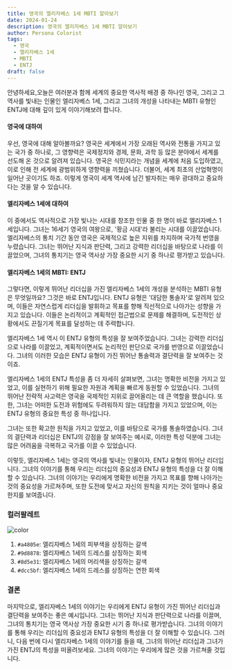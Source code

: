 ```yaml
---
title: 영국의 엘리자베스 1세 MBTI 알아보기
date: 2024-01-24
description: 영국의 엘리자베스 1세 MBTI 알아보기
author: Persona Colorist
tags:
  - 영국
  - 엘리자베스 1세
  - MBTI
  - ENTJ
draft: false
---
```


안녕하세요,오늘은 여러분과 함께 세계의 중요한 역사적 배경 중 하나인 영국, 그리고 그 역사를 빛내는 인물인 엘리자베스 1세, 그리고 그녀의 개성을 나타내는 MBTI 유형인 ENTJ에 대해 깊이 있게 이야기해보려 합니다.

#### 영국에 대하여
우선, 영국에 대해 알아볼까요? 영국은 세계에서 가장 오래된 역사와 전통을 가지고 있는 국가 중 하나로, 그 영향력은 국제정치와 경제, 문화, 과학 등 많은 분야에서 세계를 선도해 온 것으로 알려져 있습니다. 영국은 식민지라는 개념을 세계에 처음 도입하였고, 이로 인해 전 세계에 광범위하게 영향력을 끼쳤습니다. 더불어, 세계 최초의 산업혁명이 일어난 곳이기도 하죠. 이렇게 영국이 세계 역사에 남긴 발자취는 매우 광대하고 중요하다는 것을 알 수 있습니다.

#### 엘리자베스 1세에 대하여
이 중에서도 역사적으로 가장 빛나는 시대를 창조한 인물 중 한 명이 바로 엘리자베스 1세입니다. 그녀는 16세기 영국의 여왕으로, '황금 시대'라 불리는 시대를 이끌었습니다. 엘리자베스의 통치 기간 동안 영국은 국제적으로 높은 지위를 차지하며 국가적 번영을 누렸습니다. 그녀는 뛰어난 지식과 판단력, 그리고 강력한 리더십을 바탕으로 나라를 이끌었으며, 그녀의 통치기는 영국 역사상 가장 중요한 시기 중 하나로 평가받고 있습니다.
  

#### 엘리자베스 1세의 MBTI: ENTJ
그렇다면, 이렇게 뛰어난 리더십을 가진 엘리자베스 1세의 개성을 분석하는 MBTI 유형은 무엇일까요? 그것은 바로 ENTJ입니다. ENTJ 유형은 '대담한 통솔자'로 알려져 있으며, 이들은 자연스럽게 리더십을 발휘하고 목표를 향해 직선적으로 나아가는 성향을 가지고 있습니다. 이들은 논리적이고 계획적인 접근법으로 문제를 해결하며, 도전적인 상황에서도 끈질기게 목표를 달성하는 데 주력합니다.

엘리자베스 1세 역시 이 ENTJ 유형의 특성을 잘 보여주었습니다. 그녀는 강력한 리더십으로 나라를 이끌었고, 계획적이면서도 논리적인 판단으로 국가를 번영으로 이끌었습니다. 그녀의 이러한 모습은 ENTJ 유형이 가진 뛰어난 통솔력과 결단력을 잘 보여주는 것이죠.

엘리자베스 1세의 ENTJ 특성을 좀 더 자세히 살펴보면, 그녀는 명확한 비전을 가지고 있었고, 이를 실현하기 위해 필요한 자원과 계획을 빠르게 동원할 수 있었습니다. 그녀의 뛰어난 전략적 사고력은 영국을 국제적인 지위로 끌어올리는 데 큰 역할을 했습니다. 또한, 그녀는 어떠한 도전과 위험에도 두려워하지 않는 대담함을 가지고 있었으며, 이는 ENTJ 유형의 중요한 특성 중 하나입니다.

그녀는 또한 확고한 원칙을 가지고 있었고, 이를 바탕으로 국가를 통솔하였습니다. 그녀의 결단력과 리더십은 ENTJ의 강점을 잘 보여주는 예시로, 이러한 특성 덕분에 그녀는 많은 어려움을 극복하고 국가를 이끌 수 있었습니다.

이렇듯, 엘리자베스 1세는 영국의 역사를 빛내는 인물이자, ENTJ 유형의 뛰어난 리더입니다. 그녀의 이야기를 통해 우리는 리더십의 중요성과 ENTJ 유형의 특성을 더 잘 이해할 수 있습니다. 그녀의 이야기는 우리에게 명확한 비전을 가지고 목표를 향해 나아가는 것의 중요성을 가르쳐주며, 또한 도전에 맞서고 자신의 원칙을 지키는 것이 얼마나 중요한지를 보여줍니다.

### 컬러팔레트

![color](https://i.imgur.com/K1Hi2AS.png#center)

1. `#a4805e`: 엘리자베스 1세의 피부색을 상징하는 갈색
2. `#9d8878`: 엘리자베스 1세의 드레스를 상징하는 회색
3. `#8d5e31`: 엘리자베스 1세의 머리색을 상징하는 갈색
4. `#dcc5bf`: 엘리자베스 1세의 드레스를 상징하는 연한 회색

### 결론
마지막으로, 엘리자베스 1세의 이야기는 우리에게 ENTJ 유형이 가진 뛰어난 리더십과 결단력을 보여주는 좋은 예시입니다. 그녀는 뛰어난 지식과 판단력으로 나라를 이끌며, 그녀의 통치기는 영국 역사상 가장 중요한 시기 중 하나로 평가받습니다. 그녀의 이야기를 통해 우리는 리더십의 중요성과 ENTJ 유형의 특성을 더 잘 이해할 수 있습니다.
그러니, 다음 번에 다시 엘리자베스 1세의 이야기를 들을 때, 그녀의 뛰어난 리더십과 그녀가 가진 ENTJ의 특성을 떠올려보세요. 그녀의 이야기는 우리에게 많은 것을 가르쳐줄 것입니다.